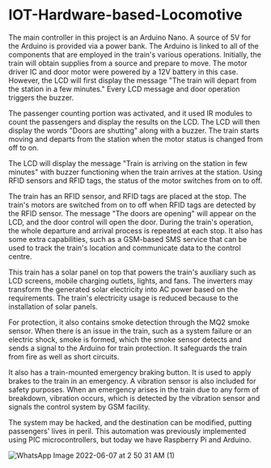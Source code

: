 # IOT-Hardware-based-Locomotive

The main controller in this project is an Arduino Nano. A source of 5V for the Arduino is provided via a power bank. The Arduino is linked to all of the components that are employed in the train's various operations. Initially, the train will obtain supplies from a source and prepare to move. The motor driver IC and door motor were powered by a 12V battery in this case. However, the LCD will first display the message "The train will depart from the station in a few minutes." Every LCD message and door operation triggers the buzzer.

The passenger counting portion was activated, and it used IR modules to count the passengers and display the results on the LCD. The LCD will then display the words "Doors are shutting" along with a buzzer. The train starts moving and departs from the station when the motor status is changed from off to on.

The LCD will display the message "Train is arriving on the station in few minutes" with buzzer functioning when the train arrives at the station. Using RFID sensors and RFID tags, the status of the motor switches from on to off.

The train has an RFID sensor, and RFID tags are placed at the stop. The train's motors are switched from on to off when RFID tags are detected by the RFID sensor. The message "The doors are opening" will appear on the LCD, and the door control will open the door. During the train's operation, the whole departure and arrival process is repeated at each stop. It also has some extra capabilities, such as a GSM-based SMS service that can be used to track the train's location and communicate data to the control centre.

This train has a solar panel on top that powers the train's auxiliary such as LCD screens, mobile charging outlets, lights, and fans. The inverters may transform the generated solar electricity into AC power based on the requirements. The train's electricity usage is reduced because to the installation of solar panels.

For protection, it also contains smoke detection through the MQ2 smoke sensor. When there is an issue in the train, such as a system failure or an electric shock, smoke is formed, which the smoke sensor detects and sends a signal to the Arduino for train protection. It safeguards the train from fire as well as short circuits.

It also has a train-mounted emergency braking button. It is used to apply brakes to the train in an emergency. A vibration sensor is also included for safety purposes. When an emergency arises in the train due to any form of breakdown, vibration occurs, which is detected by the vibration sensor and signals the control system by GSM facility.

The system may be hacked, and the destination can be modified, putting passengers' lives in peril. This automation was previously implemented using PIC microcontrollers, but today we have Raspberry Pi and Arduino.

![WhatsApp Image 2022-06-07 at 2 50 31 AM (1)](https://user-images.githubusercontent.com/77581464/172254524-f0c87660-be11-4182-b6b8-67f633ff4f80.jpeg)
